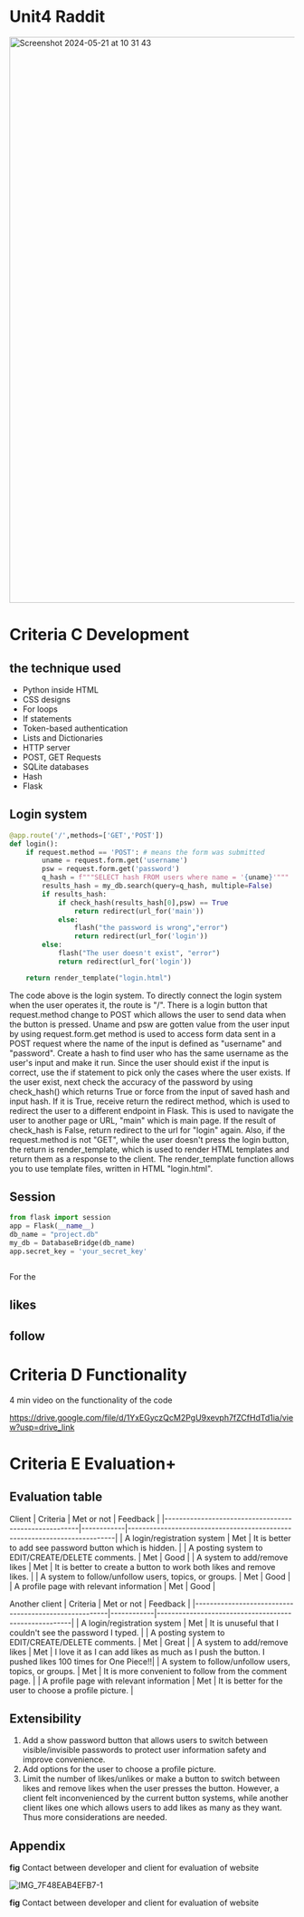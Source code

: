 # Unit4 Raddit
<img width="1000" alt="Screenshot 2024-05-21 at 10 31 43" src="https://github.com/ayyyane/unit4_g11/assets/142702159/774e568a-2a88-4cc0-b589-7bce96273467">


# Criteria C Development
## the technique used
- Python inside HTML
- CSS designs
- For loops 
- If statements
- Token-based authentication
- Lists and Dictionaries
- HTTP server
- POST, GET Requests
- SQLite databases
- Hash
- Flask
  
## Login system 
```.py
@app.route('/',methods=['GET','POST'])
def login():
    if request.method == 'POST': # means the form was submitted
        uname = request.form.get('username')
        psw = request.form.get('password')
        q_hash = f"""SELECT hash FROM users where name = '{uname}'"""
        results_hash = my_db.search(query=q_hash, multiple=False)
        if results_hash:
            if check_hash(results_hash[0],psw) == True
                return redirect(url_for('main'))
            else:
                flash("the password is wrong","error")
                return redirect(url_for('login'))
        else:
            flash("The user doesn't exist", "error")
            return redirect(url_for('login'))

    return render_template("login.html")
```
The code above is the login system. To directly connect the login system when the user operates it, the route is "/". There is a login button that request.method change to POST which allows the user to send data when the button is pressed. Uname and psw are gotten value from the user input by using request.form.get method is used to access form data sent in a POST request where the name of the input is defined as "username" and "password". Create a hash to find user who has the same username as the user's input and make it run. Since the user should exist if the input is correct, use the if statement to pick only the cases where the user exists. If the user exist, next check the accuracy of the password by using check_hash() which returns True or force from the input of saved hash and input hash. If it is True, receive return the redirect method, which is used to redirect the user to a different endpoint in Flask. This is used to navigate the user to another page or URL, "main" which is main page. If the result of check_hash is False, return redirect to the url for "login" again. Also, if the request.method is not "GET", while the user doesn't press the login button, the return is render_template, which is used to render HTML templates and return them as a response to the client. The render_template function allows you to use template files, written in HTML "login.html".




## Session
```.py
from flask import session
app = Flask(__name__)
db_name = "project.db"
my_db = DatabaseBridge(db_name)
app.secret_key = 'your_secret_key'



```
For the 

## likes 

## follow

# Criteria D Functionality
4 min video on the functionality of the code

https://drive.google.com/file/d/1YxEGyczQcM2PgU9xevph7fZCfHdTd1ia/view?usp=drive_link


# Criteria E Evaluation+
## Evaluation table
Client
| Criteria                                             | Met or not | Feedback                                                                 |
|------------------------------------------------------|------------|--------------------------------------------------------------------------|
| A login/registration system                          | Met        | It is better to add see password button which is hidden.                 |
| A posting system to EDIT/CREATE/DELETE comments.     | Met        | Good                                                                     |
| A system to add/remove likes                         | Met        | It is better to create a button to work both likes and remove likes. |
| A system to follow/unfollow users, topics, or groups. | Met        | Good                                                                     |
| A profile page with relevant information             | Met        | Good                                                                     |

Another client
| Criteria                                             | Met or not | Feedback                                             |
|------------------------------------------------------|------------|------------------------------------------------------|
| A login/registration system                          | Met        | It is unuseful that I couldn't see the password I typed. |
| A posting system to EDIT/CREATE/DELETE comments.     | Met        | Great                                                |
| A system to add/remove likes                         | Met        | I love it as I can add likes as much as I push the button. I pushed likes 100 times for One Piece!!|
| A system to follow/unfollow users, topics, or groups. | Met        | It is more convenient to follow from the comment page. |
| A profile page with relevant information             | Met        | It is better for the user to choose a profile picture. |



## Extensibility
1. Add a show password button that allows users to switch between visible/invisible passwords to protect user information safety and improve convenience.
2. Add options for the user to choose a profile picture.
3. Limit the number of likes/unlikes or make a button to switch between likes and remove likes when the user presses the button. However, a client felt inconvenienced by the current button systems, while another client likes one which allows users to add likes as many as they want. Thus more considerations are needed.

## Appendix


**fig** Contact between developer and client for evaluation of website

![IMG_7F48EAB4EFB7-1](https://github.com/ayyyane/unit4_g11/assets/142702159/20298cbb-4404-4776-bda2-4e41ff57aef7)

**fig** Contact between developer and client for evaluation of website



